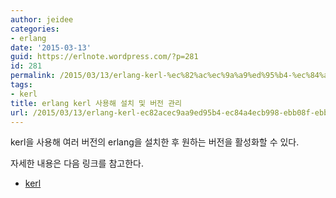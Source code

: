 ```yaml
---
author: jeidee
categories:
- erlang
date: '2015-03-13'
guid: https://erlnote.wordpress.com/?p=281
id: 281
permalink: /2015/03/13/erlang-kerl-%ec%82%ac%ec%9a%a9%ed%95%b4-%ec%84%a4%ec%b9%98-%eb%b0%8f-%eb%b2%84%ec%a0%84-%ea%b4%80%eb%a6%ac/
tags:
- kerl
title: erlang kerl 사용해 설치 및 버전 관리
url: /2015/03/13/erlang-kerl-ec82acec9aa9ed95b4-ec84a4ecb998-ebb08f-ebb284eca084-eab480eba6ac
---
```


kerl을 사용해 여러 버전의 erlang을 설치한 후 원하는 버전을 활성화할 수 있다.

자세한 내용은 다음 링크를 참고한다.

  * [kerl](https://github.com/yrashk/kerl)